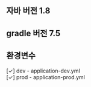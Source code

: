 ## 자바 버전 1.8

## gradle 버전 7.5

## 환경변수 

[✓] dev - application-dev.yml  
[✓] prod - application-prod.yml

